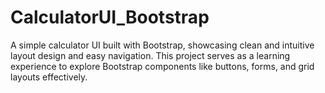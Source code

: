 # CalculatorUI_Bootstrap
A simple calculator UI built with Bootstrap, showcasing clean and intuitive layout design and easy navigation. This project serves as a learning experience to explore Bootstrap components like buttons, forms, and grid layouts effectively.
